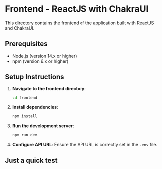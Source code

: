 # Frontend - ReactJS with ChakraUI

This directory contains the frontend of the application built with ReactJS and ChakraUI.

## Prerequisites

- Node.js (version 14.x or higher)
- npm (version 6.x or higher)

## Setup Instructions

1. **Navigate to the frontend directory**:
    ```sh
    cd frontend
    ```

2. **Install dependencies**:
    ```sh
    npm install
    ```

3. **Run the development server**:
    ```sh
    npm run dev
    ```

4. **Configure API URL**:
   Ensure the API URL is correctly set in the `.env` file.

## Just a quick test